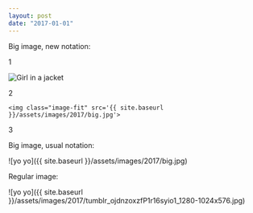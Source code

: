 ```yaml
---
layout: post
date: "2017-01-01"
---
```


Big image, new notation:

1

<div class="imgbox">
    <img class="image-fit" src='{{ site.baseurl }}/assets/images/2017/big.jpg' alt="Girl in a jacket">
</div>

2

    <img class="image-fit" src='{{ site.baseurl }}/assets/images/2017/big.jpg'>

3

Big image, usual notation:

![yo yo]({{ site.baseurl }}/assets/images/2017/big.jpg)

Regular image:

![yo yo]({{ site.baseurl }}/assets/images/2017/tumblr_ojdnzoxzfP1r16syio1_1280-1024x576.jpg)
